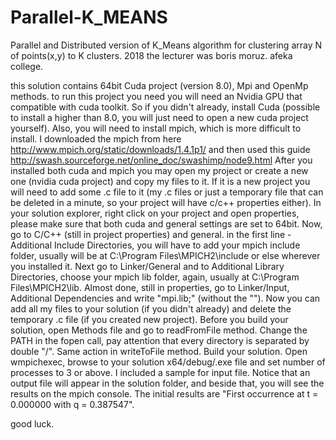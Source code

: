 # Parallel-K_MEANS
Parallel and Distributed version of K_Means algorithm for clustering array N of points(x,y) to K clusters. 2018
the lecturer was boris moruz. afeka college.

this solution contains 64bit Cuda project (version 8.0), Mpi and OpenMp methods.
to run this project you need you will need an Nvidia GPU that compatible with cuda toolkit.
So if you didn't already, install Cuda (possible to install a higher than 8.0, you will just need to open a new cuda project yourself).
Also, you will need to install mpich, which is more difficult to install. 
I downloaded the mpich from here http://www.mpich.org/static/downloads/1.4.1p1/
and then used this guide http://swash.sourceforge.net/online_doc/swashimp/node9.html
After you installed both cuda and mpich you may open my project or create a new one (nvidia cuda project) and copy my files to it.
If it is a new project you will need to add some .c file to it (my .c files or just a temporary file that can be deleted in a minute,
so your project will have c/c++ properties either).
In your solution explorer, right click on your project and open properties, 
please make sure that both cuda and general settings are set to 64bit.
Now, go to C/C++ (still in project properties) and general. in the first line - Additional Include Directories,
you will have to add your mpich include folder, usually will be at C:\Program Files\MPICH2\include 
or else wherever you installed it.
Next go to Linker/General and to Additional Library Directories, 
choose your mpich lib folder, again, usually at C:\Program Files\MPICH2\lib.
Almost done, still in properties, go to Linker/Input, Additional Dependencies and write "mpi.lib;" (without the "").
Now you can add all my files to your solution (if you didn't already) and delete the temporary .c file (if you created new project).
Before you build your solution, open Methods file and go to readFromFile method.
Change the PATH in the fopen call, pay attention that every directory is separated by double "/".
Same action in writeToFile method.
Build your solution.
Open wmpichexec, browse to your solution x64/debug/.exe file and set number of processes to 3 or above. 
I included a sample for input file.
Notice that an output file will appear in the solution folder, and beside that, you will see the results on the mpich console.
The initial results are "First occurrence at t = 0.000000 with q = 0.387547".

good luck.
